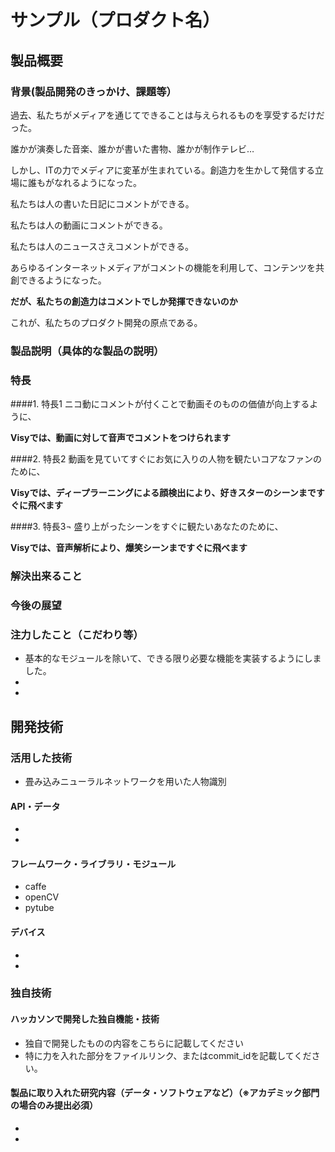 # サンプル（プロダクト名）
## 製品概要
### 背景(製品開発のきっかけ、課題等）
過去、私たちがメディアを通じてできることは与えられるものを享受するだけだった。

誰かが演奏した音楽、誰かが書いた書物、誰かが制作テレビ…

しかし、ITの力でメディアに変革が生まれている。創造力を生かして発信する立場に誰もがなれるようになった。

私たちは人の書いた日記にコメントができる。

私たちは人の動画にコメントができる。

私たちは人のニュースさえコメントができる。

あらゆるインターネットメディアがコメントの機能を利用して、コンテンツを共創できるようになった。

**だが、私たちの創造力はコメントでしか発揮できないのか**

これが、私たちのプロダクト開発の原点である。

### 製品説明（具体的な製品の説明）
### 特長
####1. 特長1
ニコ動にコメントが付くことで動画そのものの価値が向上するように、

**Visyでは、動画に対して音声でコメントをつけられます**

####2. 特長2
動画を見ていてすぐにお気に入りの人物を観たいコアなファンのために、

**Visyでは、ディープラーニングによる顔検出により、好きスターのシーンまですぐに飛べます**

####3. 特長3¬
盛り上がったシーンをすぐに観たいあなたのために、

**Visyでは、音声解析により、爆笑シーンまですぐに飛べます**

### 解決出来ること

### 今後の展望

### 注力したこと（こだわり等）
* 基本的なモジュールを除いて、できる限り必要な機能を実装するようにしました。
* 
* 

## 開発技術
### 活用した技術
* 畳み込みニューラルネットワークを用いた人物識別


#### API・データ
* 
* 

#### フレームワーク・ライブラリ・モジュール
* caffe
* openCV
* pytube

#### デバイス
* 
* 

### 独自技術
#### ハッカソンで開発した独自機能・技術
* 独自で開発したものの内容をこちらに記載してください
* 特に力を入れた部分をファイルリンク、またはcommit_idを記載してください。

#### 製品に取り入れた研究内容（データ・ソフトウェアなど）（※アカデミック部門の場合のみ提出必須）
* 
* 
